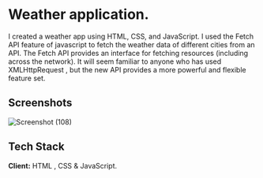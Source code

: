 
# Weather application. 
I created a weather app using HTML, CSS, and JavaScript. I used the Fetch API feature of javascript to fetch the weather data of different cities from an API. The Fetch API provides an interface for fetching resources (including across the network). It will seem familiar to anyone who has used XMLHttpRequest , but the new API provides a more powerful and flexible feature set.


## Screenshots

![Screenshot (108)](https://user-images.githubusercontent.com/117345772/219561960-b37eb600-27a6-4be9-884b-275c5d29fcb5.png)



## Tech Stack

**Client:** HTML , CSS & JavaScript.



